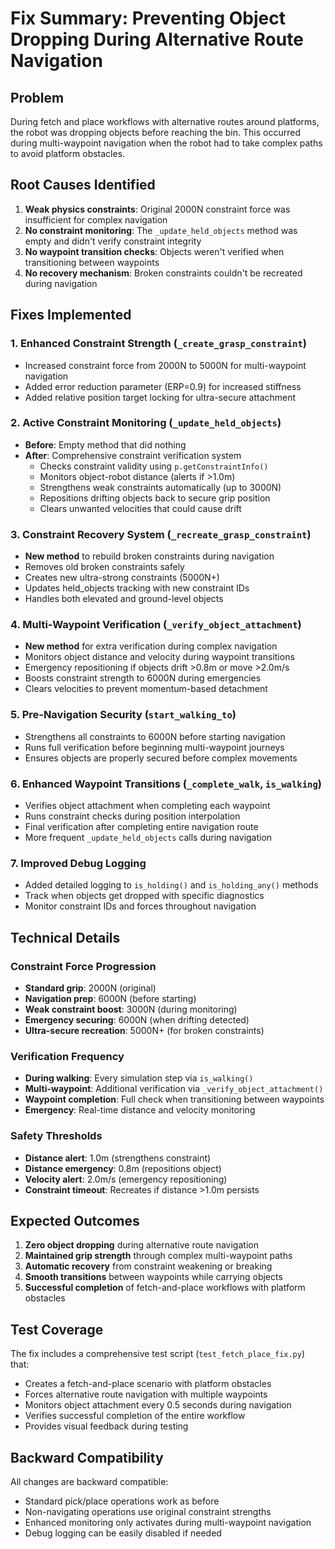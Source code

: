 # Fix Summary: Preventing Object Dropping During Alternative Route Navigation

## Problem
During fetch and place workflows with alternative routes around platforms, the robot was dropping objects before reaching the bin. This occurred during multi-waypoint navigation when the robot had to take complex paths to avoid platform obstacles.

## Root Causes Identified
1. **Weak physics constraints**: Original 2000N constraint force was insufficient for complex navigation
2. **No constraint monitoring**: The `_update_held_objects` method was empty and didn't verify constraint integrity
3. **No waypoint transition checks**: Objects weren't verified when transitioning between waypoints
4. **No recovery mechanism**: Broken constraints couldn't be recreated during navigation

## Fixes Implemented

### 1. Enhanced Constraint Strength (`_create_grasp_constraint`)
- Increased constraint force from 2000N to 5000N for multi-waypoint navigation
- Added error reduction parameter (ERP=0.9) for increased stiffness
- Added relative position target locking for ultra-secure attachment

### 2. Active Constraint Monitoring (`_update_held_objects`)
- **Before**: Empty method that did nothing
- **After**: Comprehensive constraint verification system
  - Checks constraint validity using `p.getConstraintInfo()`
  - Monitors object-robot distance (alerts if >1.0m)
  - Strengthens weak constraints automatically (up to 3000N)
  - Repositions drifting objects back to secure grip position
  - Clears unwanted velocities that could cause drift

### 3. Constraint Recovery System (`_recreate_grasp_constraint`)
- **New method** to rebuild broken constraints during navigation
- Removes old broken constraints safely
- Creates new ultra-strong constraints (5000N+)
- Updates held_objects tracking with new constraint IDs
- Handles both elevated and ground-level objects

### 4. Multi-Waypoint Verification (`_verify_object_attachment`)
- **New method** for extra verification during complex navigation
- Monitors object distance and velocity during waypoint transitions
- Emergency repositioning if objects drift >0.8m or move >2.0m/s
- Boosts constraint strength to 6000N during emergencies
- Clears velocities to prevent momentum-based detachment

### 5. Pre-Navigation Security (`start_walking_to`)
- Strengthens all constraints to 6000N before starting navigation
- Runs full verification before beginning multi-waypoint journeys
- Ensures objects are properly secured before complex movements

### 6. Enhanced Waypoint Transitions (`_complete_walk`, `is_walking`)
- Verifies object attachment when completing each waypoint
- Runs constraint checks during position interpolation
- Final verification after completing entire navigation route
- More frequent `_update_held_objects` calls during navigation

### 7. Improved Debug Logging
- Added detailed logging to `is_holding()` and `is_holding_any()` methods
- Track when objects get dropped with specific diagnostics
- Monitor constraint IDs and forces throughout navigation

## Technical Details

### Constraint Force Progression
- **Standard grip**: 2000N (original)
- **Navigation prep**: 6000N (before starting)
- **Weak constraint boost**: 3000N (during monitoring)
- **Emergency securing**: 6000N (when drifting detected)
- **Ultra-secure recreation**: 5000N+ (for broken constraints)

### Verification Frequency
- **During walking**: Every simulation step via `is_walking()`
- **Multi-waypoint**: Additional verification via `_verify_object_attachment()`
- **Waypoint completion**: Full check when transitioning between waypoints
- **Emergency**: Real-time distance and velocity monitoring

### Safety Thresholds
- **Distance alert**: 1.0m (strengthens constraint)
- **Distance emergency**: 0.8m (repositions object)
- **Velocity alert**: 2.0m/s (emergency repositioning)
- **Constraint timeout**: Recreates if distance >1.0m persists

## Expected Outcomes
1. **Zero object dropping** during alternative route navigation
2. **Maintained grip strength** through complex multi-waypoint paths
3. **Automatic recovery** from constraint weakening or breaking
4. **Smooth transitions** between waypoints while carrying objects
5. **Successful completion** of fetch-and-place workflows with platform obstacles

## Test Coverage
The fix includes a comprehensive test script (`test_fetch_place_fix.py`) that:
- Creates a fetch-and-place scenario with platform obstacles
- Forces alternative route navigation with multiple waypoints
- Monitors object attachment every 0.5 seconds during navigation
- Verifies successful completion of the entire workflow
- Provides visual feedback during testing

## Backward Compatibility
All changes are backward compatible:
- Standard pick/place operations work as before
- Non-navigating operations use original constraint strengths
- Enhanced monitoring only activates during multi-waypoint navigation
- Debug logging can be easily disabled if needed
